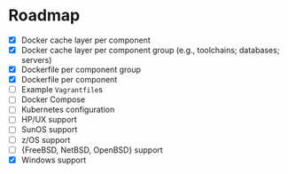 Roadmap
=======

  - [x] Docker cache layer per component
  - [x] Docker cache layer per component group (e.g., toolchains; databases; servers)
  - [x] Dockerfile per component group
  - [x] Dockerfile per component
  - [ ] Example `Vagrantfile`s
  - [ ] Docker Compose
  - [ ] Kubernetes configuration
  - [ ] HP/UX support
  - [ ] SunOS support
  - [ ] z/OS support
  - [ ] {FreeBSD, NetBSD, OpenBSD} support
  - [x] Windows support
